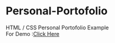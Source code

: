 # Personal-Portofolio
 HTML / CSS Personal Portofolio Example <br>
 For Demo :<a href='https://munesbanifawaz.github.io/Personal-Portofolio/'>Click Here</a>

